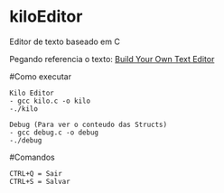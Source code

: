 # kiloEditor

Editor de texto baseado em C

Pegando referencia o texto: [Build Your Own Text Editor](https://viewsourcecode.org/snaptoken/kilo/)

#Como executar
	
	Kilo Editor
	- gcc kilo.c -o kilo
	-./kilo
	
	Debug (Para ver o conteudo das Structs)
	- gcc debug.c -o debug
	-./debug

#Comandos
	
	CTRL+Q = Sair
	CTRL+S = Salvar
